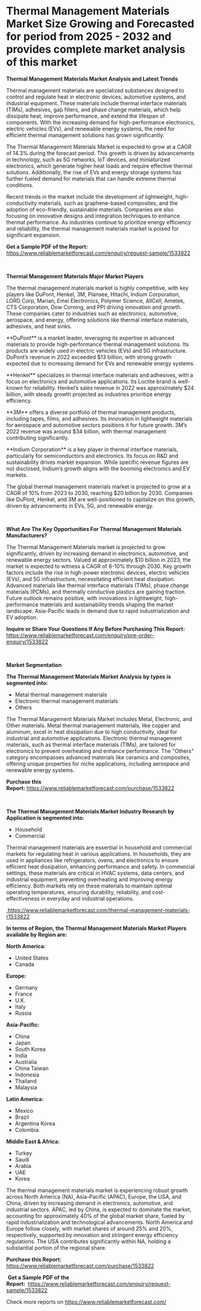 <p><h1>Thermal Management Materials Market Size Growing and Forecasted for period from 2025 - 2032 and provides complete market analysis of this market</h1></p><p><strong>Thermal Management Materials Market Analysis and Latest Trends</strong></p>
<p><p>Thermal management materials are specialized substances designed to control and regulate heat in electronic devices, automotive systems, and industrial equipment. These materials include thermal interface materials (TIMs), adhesives, gap fillers, and phase change materials, which help dissipate heat, improve performance, and extend the lifespan of components. With the increasing demand for high-performance electronics, electric vehicles (EVs), and renewable energy systems, the need for efficient thermal management solutions has grown significantly.</p><p>The Thermal Management Materials Market is expected to grow at a CAGR of 14.3% during the forecast period. This growth is driven by advancements in technology, such as 5G networks, IoT devices, and miniaturized electronics, which generate higher heat loads and require effective thermal solutions. Additionally, the rise of EVs and energy storage systems has further fueled demand for materials that can handle extreme thermal conditions.</p><p>Recent trends in the market include the development of lightweight, high-conductivity materials, such as graphene-based composites, and the adoption of eco-friendly, sustainable materials. Companies are also focusing on innovative designs and integration techniques to enhance thermal performance. As industries continue to prioritize energy efficiency and reliability, the thermal management materials market is poised for significant expansion.</p></p>
<p><strong>Get a Sample PDF of the Report:&nbsp;</strong> <a href="https://www.reliablemarketforecast.com/enquiry/request-sample/1533822?utm_campaign=2237&utm_medium=2&utm_source=Github&utm_content=ia&utm_term=26012025&utm_id=thermal-management-materials">https://www.reliablemarketforecast.com/enquiry/request-sample/1533822</a></p>
<p>&nbsp;</p>
<p><strong>Thermal Management Materials Major Market Players</strong></p>
<p><p>The thermal management materials market is highly competitive, with key players like DuPont, Henkel, 3M, Plansee, Hitachi, Indium Corporation, LORD Corp, Marian, Emei Electronics, Polymer Science, AllCell, Ametek, CTS Corporation, Dow Corning, and PPI driving innovation and growth. These companies cater to industries such as electronics, automotive, aerospace, and energy, offering solutions like thermal interface materials, adhesives, and heat sinks.</p><p>**DuPont** is a market leader, leveraging its expertise in advanced materials to provide high-performance thermal management solutions. Its products are widely used in electric vehicles (EVs) and 5G infrastructure. DuPont’s revenue in 2022 exceeded $13 billion, with strong growth expected due to increasing demand for EVs and renewable energy systems.</p><p>**Henkel** specializes in thermal interface materials and adhesives, with a focus on electronics and automotive applications. Its Loctite brand is well-known for reliability. Henkel’s sales revenue in 2022 was approximately $24 billion, with steady growth projected as industries prioritize energy efficiency.</p><p>**3M** offers a diverse portfolio of thermal management products, including tapes, films, and adhesives. Its innovation in lightweight materials for aerospace and automotive sectors positions it for future growth. 3M’s 2022 revenue was around $34 billion, with thermal management contributing significantly.</p><p>**Indium Corporation** is a key player in thermal interface materials, particularly for semiconductors and electronics. Its focus on R&D and sustainability drives market expansion. While specific revenue figures are not disclosed, Indium’s growth aligns with the booming electronics and EV markets.</p><p>The global thermal management materials market is projected to grow at a CAGR of 10% from 2023 to 2030, reaching $20 billion by 2030. Companies like DuPont, Henkel, and 3M are well-positioned to capitalize on this growth, driven by advancements in EVs, 5G, and renewable energy.</p></p>
<p>&nbsp;</p>
<p><strong>What Are The Key Opportunities For Thermal Management Materials Manufacturers?</strong></p>
<p><p>The Thermal Management Materials market is projected to grow significantly, driven by increasing demand in electronics, automotive, and renewable energy sectors. Valued at approximately $10 billion in 2023, the market is expected to witness a CAGR of 8-10% through 2030. Key growth factors include the rise in high-power electronic devices, electric vehicles (EVs), and 5G infrastructure, necessitating efficient heat dissipation. Advanced materials like thermal interface materials (TIMs), phase change materials (PCMs), and thermally conductive plastics are gaining traction. Future outlook remains positive, with innovations in lightweight, high-performance materials and sustainability trends shaping the market landscape. Asia-Pacific leads in demand due to rapid industrialization and EV adoption.</p></p>
<p><strong>Inquire or Share Your Questions If Any Before Purchasing This Report:</strong> <a href="https://www.reliablemarketforecast.com/enquiry/pre-order-enquiry/1533822?utm_campaign=2237&utm_medium=2&utm_source=Github&utm_content=ia&utm_term=26012025&utm_id=thermal-management-materials">https://www.reliablemarketforecast.com/enquiry/pre-order-enquiry/1533822</a></p>
<p>&nbsp;</p>
<p><strong>Market Segmentation</strong></p>
<p><strong>The Thermal Management Materials Market Analysis by types is segmented into:</strong></p>
<p><ul><li>Metal thermal management materials</li><li>Electronic thermal management materials</li><li>Others</li></ul></p>
<p><p>The Thermal Management Materials Market includes Metal, Electronic, and Other materials. Metal thermal management materials, like copper and aluminum, excel in heat dissipation due to high conductivity, ideal for industrial and automotive applications. Electronic thermal management materials, such as thermal interface materials (TIMs), are tailored for electronics to prevent overheating and enhance performance. The "Others" category encompasses advanced materials like ceramics and composites, offering unique properties for niche applications, including aerospace and renewable energy systems.</p></p>
<p><strong>Purchase this Report:&nbsp;</strong><a href="https://www.reliablemarketforecast.com/purchase/1533822?utm_campaign=2237&utm_medium=2&utm_source=Github&utm_content=ia&utm_term=26012025&utm_id=thermal-management-materials">https://www.reliablemarketforecast.com/purchase/1533822</a></p>
<p>&nbsp;</p>
<p><strong>The Thermal Management Materials Market Industry Research by Application is segmented into:</strong></p>
<p><ul><li>Household</li><li>Commercial</li></ul></p>
<p><p>Thermal management materials are essential in household and commercial markets for regulating heat in various applications. In households, they are used in appliances like refrigerators, ovens, and electronics to ensure efficient heat dissipation, enhancing performance and safety. In commercial settings, these materials are critical in HVAC systems, data centers, and industrial equipment, preventing overheating and improving energy efficiency. Both markets rely on these materials to maintain optimal operating temperatures, ensuring durability, reliability, and cost-effectiveness in everyday and industrial operations.</p></p>
<p><a href="https://www.reliablemarketforecast.com/thermal-management-materials-r1533822?utm_campaign=2237&utm_medium=2&utm_source=Github&utm_content=ia&utm_term=26012025&utm_id=thermal-management-materials">&nbsp;https://www.reliablemarketforecast.com/thermal-management-materials-r1533822</a></p>
<p><strong>In terms of Region, the Thermal Management Materials Market Players available by Region are:</strong></p>
<p>
    <p> <strong> North America: </strong>
        <ul>
            <li>United States</li>
            <li>Canada</li>
        </ul>
        </p> 
    <p> <strong> Europe: </strong>
        <ul>
            <li>Germany</li>
            <li>France</li>
            <li>U.K.</li>
            <li>Italy</li>
            <li>Russia</li>
        </ul>
        </p> 
    <p> <strong> Asia-Pacific: </strong>
        <ul>
            <li>China</li>
            <li>Japan</li>
            <li>South Korea</li>
            <li>India</li>
            <li>Australia</li>
            <li>China Taiwan</li>
            <li>Indonesia</li>
            <li>Thailand</li>
            <li>Malaysia</li>
        </ul>
        </p> 
    <p> <strong> Latin America: </strong>
        <ul>
            <li>Mexico</li>
            <li>Brazil</li>
            <li>Argentina Korea</li>
            <li>Colombia</li>
        </ul>
        </p> 
    <p> <strong> Middle East & Africa: </strong>
        <ul>
            <li>Turkey</li>
            <li>Saudi</li>
            <li>Arabia</li>
            <li>UAE</li>
            <li>Korea</li>
        </ul>
    </p>
    </p>
<p><p>The thermal management materials market is experiencing robust growth across North America (NA), Asia-Pacific (APAC), Europe, the USA, and China, driven by increasing demand in electronics, automotive, and industrial sectors. APAC, led by China, is expected to dominate the market, accounting for approximately 40% of the global market share, fueled by rapid industrialization and technological advancements. North America and Europe follow closely, with market shares of around 25% and 20%, respectively, supported by innovation and stringent energy efficiency regulations. The USA contributes significantly within NA, holding a substantial portion of the regional share.</p></p>
<p><strong>Purchase this Report: </strong><a href="https://www.reliablemarketforecast.com/purchase/1533822?utm_campaign=2237&utm_medium=2&utm_source=Github&utm_content=ia&utm_term=26012025&utm_id=thermal-management-materials">https://www.reliablemarketforecast.com/purchase/1533822</a></p>
<p>&nbsp;<strong>Get a Sample PDF of the Report:&nbsp;&nbsp;</strong><a href="https://www.reliablemarketforecast.com/enquiry/request-sample/1533822?utm_campaign=2237&utm_medium=2&utm_source=Github&utm_content=ia&utm_term=26012025&utm_id=thermal-management-materials">https://www.reliablemarketforecast.com/enquiry/request-sample/1533822</a></p>
<p><strong></strong></p>
<p>Check more reports on <a href="https://www.reliablemarketforecast.com/?utm_campaign=2237&utm_medium=2&utm_source=Github&utm_content=ia&utm_term=26012025&utm_id=thermal-management-materials">https://www.reliablemarketforecast.com/</a></p>